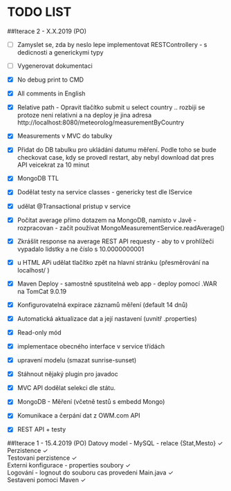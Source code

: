 ﻿# TODO LIST

##Iterace 2 - X.X.2019 (PO)
- [ ] Zamyslet se, zda by neslo lepe implementovat RESTControllery - s dedicnosti a generickymi typy  <br />
- [ ] Vygenerovat dokumentaci

- [x] No debug print to CMD
- [x] All comments in English
- [x] Relative path - Opravit tlačítko submit u select country .. rozbiji se protoze neni relativni a na deploy je jina adresa http://localhost:8080/meteorolog/measurementByCountry <br />
- [x] Measurements v MVC do tabulky
- [x] Přidat do DB tabulku pro ukládání datumu měření. Podle toho se bude checkovat case, kdy se provedl restart, aby nebyl download dat pres API veicekrat za 10 minut
- [x] MongoDB TTL
- [x] Dodělat testy na service classes - genericky test dle IService
- [x] udělat @Transactional pristup v service
- [x] Počítat average přímo dotazem na MongoDB, namísto v Javě - rozpracovan - začít používat MongoMeasurementService.readAverage()<br />
- [x] Zkrášlit response na average REST API requesty - aby to v prohlížeči vypadalo lidstky a ne číslo s 10.0000000001 <br />
- [x] u HTML APi udělat tlačítko zpět na hlavní stránku (přesměrování na localhost/ )
- [x] Maven Deploy - samostně spustitelná web app - deploy pomocí .WAR na TomCat 9.0.19 <br /> 
- [x] Konfigurovatelná expirace záznamů měření (default 14 dnů) <br />
- [x] Automatická aktualizace dat a její nastavení (uvnitř .properties) <br />
- [x] Read-only mód <br />
- [x] implementace obecného interface v service třídách
- [x] upravení modelu (smazat sunrise-sunset)   <br />
- [x] Stáhnout nějaký plugin pro javadoc <br />
- [x] MVC API dodělat selekci dle státu.<br />
- [x] MongoDB - Měření  (včetně testů s embedd Mongo)<br />
- [x] Komunikace a čerpání dat z OWM.com API<br />
- [x] REST API + testy<br />

##Iterace 1 - 15.4.2019 (PO)
Datovy model - MySQL - relace {Stat,Mesto} ✓<br />
Perzistence ✓<br />
Testovani perzistence ✓<br />
Externi konfigurace - properties soubory ✓<br />
Logování - lognout do souboru cas provedeni Main.java ✓<br />
Sestaveni pomoci Maven ✓<br /> 
